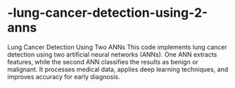 # -lung-cancer-detection-using-2-anns
Lung Cancer Detection Using Two ANNs  This code implements lung cancer detection using two artificial neural networks (ANNs). One ANN extracts features, while the second ANN classifies the results as benign or malignant. It processes medical data, applies deep learning techniques, and improves accuracy for early diagnosis.
